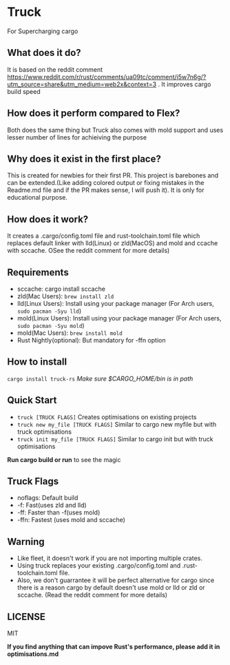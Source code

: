  # Truck
 For Supercharging cargo

 ## What does it do?
 It is based on the reddit comment https://www.reddit.com/r/rust/comments/ua09tc/comment/i5w7n6g/?utm_source=share&utm_medium=web2x&context=3 . It improves cargo build speed

 ## How does it perform compared to Flex?
 Both does the same thing but Truck also comes with mold support and uses lesser number of lines for achieiving the purpose

 ## Why does it exist in the first place?
 This is created for newbies for their first PR. This project is barebones and can be extended.(Like adding colored output or fixing mistakes in the Readme.md file and if the PR makes sense, I will push it). It is only for educational purpose.

 ## How does it work?
 It creates a .cargo/config.toml file and rust-toolchain.toml file which replaces default linker with lld(Linux) or zld(MacOS) and mold and ccache with sccache. OSee the reddit comment for more details)

 ## Requirements
 - sccache: cargo install sccache
 - zld(Mac Users): `brew install zld`
 - lld(Linux Users): Install using your package manager (For Arch users, `sudo pacman -Syu lld`)
 - mold(Linux Users): Install using your package manager (For Arch users, `sudo pacman -Syu mold`)
 - mold(Mac Users): `brew install mold`
 - Rust Nightly(optional): But mandatory for -ffn option
 
 ## How to install
 `cargo install truck-rs`
 *Make sure $CARGO_HOME/bin is in path*
 
 ## Quick Start
 - `truck [TRUCK FLAGS]` Creates optimisations on existing projects
 - `truck new my_file [TRUCK FLAGS]` Similar to cargo new myfile but with truck optimisations
 - `truck init my_file [TRUCK FLAGS]` Similar to cargo init but with truck optimisations

 **Run cargo build or run** to see the magic

 ## Truck Flags
 - noflags: Default build
 - -f: Fast(uses zld and lld)
 - -ff: Faster than -f(uses mold)
 - -ffn: Fastest (uses mold and sccache)

 ## Warning
 - Like fleet, it doesn't work if you are not importing multiple crates.
 - Using truck replaces your existing .cargo/config.toml and .rust-toolchain.toml file.
 - Also, we don't guarrantee it will be perfect alternative for cargo since there is a reason cargo by default doesn't use mold or lld or zld or sccache. (Read the reddit comment for more details)

 ## LICENSE
 MIT

 **If you find anything that can impove Rust's performance, please add it in optimisations.md**
